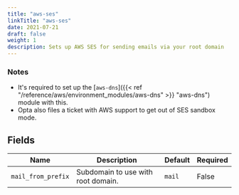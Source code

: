 ```yaml
---
title: "aws-ses"
linkTitle: "aws-ses"
date: 2021-07-21
draft: false
weight: 1
description: Sets up AWS SES for sending emails via your root domain
---
```


### Notes

- It's required to set up the [`aws-dns`]({{< ref "/reference/aws/environment_modules/aws-dns" >}} "aws-dns") module with this.
- Opta also files a ticket with AWS support to get out of SES sandbox mode.


## Fields


| Name      | Description | Default | Required |
| ----------- | ----------- | ------- | -------- |
| `mail_from_prefix` | Subdomain to use with root domain. | `mail` | False |